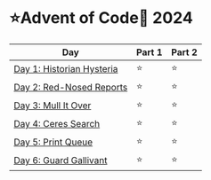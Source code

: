 # ⭐Advent of Code🎄 2024

| Day                                                            | Part 1 | Part 2 |
| -------------------------------------------------------------- | ------ | ------ |
| [Day 1: Historian Hysteria](/src/advent_of_code/aoc2024/day01) | ⭐     | ⭐     |
| [Day 2: Red-Nosed Reports](/src/advent_of_code/aoc2024//day02) | ⭐     | ⭐     |
| [Day 3: Mull It Over](/src/advent_of_code/aoc2024//day03)      | ⭐     | ⭐     |
| [Day 4: Ceres Search](/src/advent_of_code/aoc2024//day04)      | ⭐     | ⭐     |
| [Day 5: Print Queue](/src/advent_of_code/aoc2024//day05)       | ⭐     | ⭐     |
| [Day 6: Guard Gallivant](/src/advent_of_code/aoc2024//day06)   | ⭐     | ⭐     |
